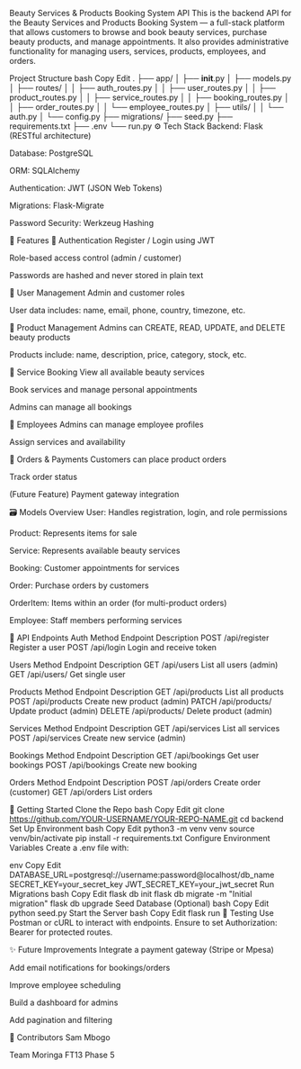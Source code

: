   
  Beauty Services & Products Booking System API
This is the backend API for the Beauty Services and Products Booking System — a full-stack platform that allows customers to browse and book beauty services, purchase beauty products, and manage appointments. It also provides administrative functionality for managing users, services, products, employees, and orders.

 Project Structure
bash
Copy
Edit
.
├── app/
│   ├── __init__.py
│   ├── models.py
│   ├── routes/
│   │   ├── auth_routes.py
│   │   ├── user_routes.py
│   │   ├── product_routes.py
│   │   ├── service_routes.py
│   │   ├── booking_routes.py
│   │   ├── order_routes.py
│   │   └── employee_routes.py
│   ├── utils/
│   │   └── auth.py
│   └── config.py
├── migrations/
├── seed.py
├── requirements.txt
├── .env
└── run.py
⚙️ Tech Stack
Backend: Flask (RESTful architecture)

Database: PostgreSQL

ORM: SQLAlchemy

Authentication: JWT (JSON Web Tokens)

Migrations: Flask-Migrate

Password Security: Werkzeug Hashing

🧩 Features
🔐 Authentication
Register / Login using JWT

Role-based access control (admin / customer)

Passwords are hashed and never stored in plain text

👤 User Management
Admin and customer roles

User data includes: name, email, phone, country, timezone, etc.

🧴 Product Management
Admins can CREATE, READ, UPDATE, and DELETE beauty products

Products include: name, description, price, category, stock, etc.

💇 Service Booking
View all available beauty services

Book services and manage personal appointments

Admins can manage all bookings

💼 Employees
Admins can manage employee profiles

Assign services and availability

🧾 Orders & Payments
Customers can place product orders

Track order status

(Future Feature) Payment gateway integration

🗃️ Models Overview
User: Handles registration, login, and role permissions

Product: Represents items for sale

Service: Represents available beauty services

Booking: Customer appointments for services

Order: Purchase orders by customers

OrderItem: Items within an order (for multi-product orders)

Employee: Staff members performing services

🔄 API Endpoints
Auth
Method	Endpoint	Description
POST	/api/register	Register a user
POST	/api/login	Login and receive token

Users
Method	Endpoint	Description
GET	/api/users	List all users (admin)
GET	/api/users/<id>	Get single user

Products
Method	Endpoint	Description
GET	/api/products	List all products
POST	/api/products	Create new product (admin)
PATCH	/api/products/<id>	Update product (admin)
DELETE	/api/products/<id>	Delete product (admin)

Services
Method	Endpoint	Description
GET	/api/services	List all services
POST	/api/services	Create new service (admin)

Bookings
Method	Endpoint	Description
GET	/api/bookings	Get user bookings
POST	/api/bookings	Create new booking

Orders
Method	Endpoint	Description
POST	/api/orders	Create order (customer)
GET	/api/orders	List orders

🚀 Getting Started
Clone the Repo
bash
Copy
Edit
git clone https://github.com/YOUR-USERNAME/YOUR-REPO-NAME.git
cd backend
Set Up Environment
bash
Copy
Edit
python3 -m venv venv
source venv/bin/activate
pip install -r requirements.txt
Configure Environment Variables
Create a .env file with:

env
Copy
Edit
DATABASE_URL=postgresql://username:password@localhost/db_name
SECRET_KEY=your_secret_key
JWT_SECRET_KEY=your_jwt_secret
Run Migrations
bash
Copy
Edit
flask db init
flask db migrate -m "Initial migration"
flask db upgrade
Seed Database (Optional)
bash
Copy
Edit
python seed.py
Start the Server
bash
Copy
Edit
flask run
🧪 Testing
Use Postman or cURL to interact with endpoints. Ensure to set Authorization: Bearer <token> for protected routes.

✨ Future Improvements
Integrate a payment gateway (Stripe or Mpesa)

Add email notifications for bookings/orders

Improve employee scheduling

Build a dashboard for admins

Add pagination and filtering

👥 Contributors
Sam Mbogo

Team Moringa FT13 Phase 5


